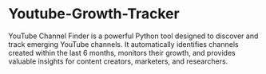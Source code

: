 # Youtube-Growth-Tracker
YouTube Channel Finder is a powerful Python tool designed to discover and track emerging YouTube channels. It automatically identifies channels created within the last 6 months, monitors their growth, and provides valuable insights for content creators, marketers, and researchers.
